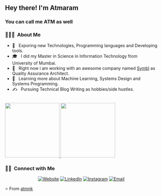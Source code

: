 
<h2> Hey there! I'm Atmaram</h2>
<h3>You can call me ATM as well</h3>

<h3> 👨🏻‍💻 &nbsp;About Me </h3>

- 🤔 &nbsp; Exporing new Technologies, Programming languages and Developing tools.
- 🎓 &nbsp; I did my Master in Science in Information Technology from University of Mumbai. 
- 💼 &nbsp; Right now i am working with an awesome company named <a href="https://www.symbl.ai/">Symbl</a> as Quality Assurance Architect.
- 🌱 &nbsp; Learning more about Machine Learning, Systems Design and Systems Programming.
- ✍️ &nbsp; Pursuing Technical Blog Writing as hobbies/side hustles.

<br/>

<a href="https://github.com/atmnk">
  <img height="180em" src="https://github-readme-stats.vercel.app/api?username=atmnk&theme=buefy&show_icons=true" />
  <img height="180em" src="https://github-readme-stats.vercel.app/api/top-langs/?username=atmnk&theme=buefy&layout=compact" />
</a>

<br/>

<h3> 🤝🏻 &nbsp;Connect with Me </h3>

<p align="center">
<a href="https://www.qalens.com/"><img alt="Website" src="https://img.shields.io/badge/Website-www.qalens.com-blue?style=flat-square&logo=google-chrome"></a>
<a href="https://www.linkedin.com/in/atmnk9/"><img alt="LinkedIn" src="https://img.shields.io/badge/LinkedIn-Atmaram%20Raghunath%20Naik-blue?style=flat-square&logo=linkedin"></a>
<a href="https://www.instagram.com/atmnk09/"><img alt="Instagram" src="https://img.shields.io/badge/Instagram-atmnk09-blue?style=flat-square&logo=instagram"></a>
<a href="mailto:naik_atmaram@yahoo.com"><img alt="Email" src="https://img.shields.io/badge/Email-naik_atmaram@yahoo.com-blue?style=flat-square&logo=gmail"></a>
</p>

⭐️ From [atmnk](https://github.com/atmnk)
